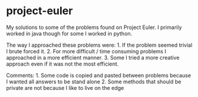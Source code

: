 # project-euler
My solutions to some of the problems found on Project Euler.
I primarily worked in java though for some I worked in python.

The way I approached these problems were:
    1. If the problem seemed trivial I brute forced it.
    2. For more difficult / time consuming problems I
       approached in a more efficient manner.
    3. Some I tried a more creative approach even if it
       was not the most efficient.

Comments:
    1. Some code is copied and pasted between problems
       because I wanted all answers to be stand alone
    2. Some methods that should be private are not because
       I like to live on the edge
